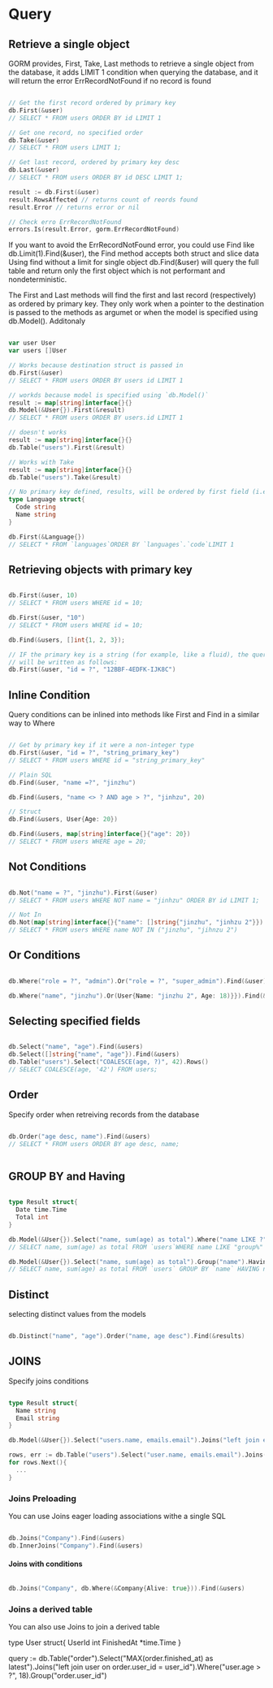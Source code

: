 # Query

## Retrieve a single object

GORM provides, First, Take, Last methods to retrieve a single object from the
database, it adds LIMIT 1 condition when querying the database, and it will
return the error ErrRecordNotFound if no record is found

```go

// Get the first record ordered by primary key
db.First(&user)
// SELECT * FROM users ORDER BY id LIMIT 1

// Get one record, no specified order
db.Take(&user)
// SELECT * FROM users LIMIT 1;

// Get last record, ordered by primary key desc
db.Last(&user)
// SELECT * FROM users ORDER BY id DESC LIMIT 1;

result := db.First(&user)
result.RowsAffected // returns count of reords found
result.Error // returns error or nil

// Check erro ErrRecordNotFound
errors.Is(result.Error, gorm.ErrRecordNotFound)

```

If you want to avoid the ErrRecordNotFound error, you could use Find like
db.Limit(1).Find(&user), the Find method accepts both struct and slice data
Using find without a limit for single object db.Find(&user) will query the
full table and return only the first object which is not performant and nondeterministic.

The First and Last methods will find the first and last record (respectively) as ordered
by primary key. They only work when a pointer to the destination is passed to the methods
as argumet or when the model is specified using db.Model().
Additonaly

```go

var user User
var users []User

// Works because destination struct is passed in
db.First(&user)
// SELECT * FROM users ORDER BY users id LIMIT 1

// workds because model is specified using `db.Model()`
result := map[string]interface{}{}
db.Model(&User{}).First(&result)
// SELECT * FROM users ORDER BY users.id LIMIT 1

// doesn't works  
result := map[string]interface{}{}
db.Table("users").First(&result)

// Works with Take
result := map[string]interface{}{}
db.Table("users").Take(&result)

// No primary key defined, results, will be ordered by first field (i.e, code)
type Language struct{
  Code string
  Name string
}

db.First(&Language{})
// SELECT * FROM `languages`ORDER BY `languages`.`code`LIMIT 1

```

## Retrieving objects with primary key  

```go

db.First(&user, 10)
// SELECT * FROM users WHERE id = 10;

db.First(&user, "10")
// SELECT * FROM users WHERE id = 10;

db.Find(&users, []int{1, 2, 3});

// IF the primary key is a string (for example, like a fluid), the query
// will be written as follows:
db.First(&user, "id = ?", "12BBF-4EDFK-IJK8C")

```

## Inline Condition

Query conditions can be inlined into methods like First and Find in a similar way to
Where

```go

// Get by primary key if it were a non-integer type
db.First(&user, "id = ?", "string_primary_key")
// SELECT * FROM users WHERE id = "string_primary_key"

// Plain SQL
db.Find(&user, "name =?", "jinzhu")

db.Find(&users, "name <> ? AND age > ?", "jinhzu", 20)

// Struct
db.Find(&users, User{Age: 20})

db.Find(&users, map[string]interface{}{"age": 20})
// SELECT * FROM users WHERE age = 20;

```

## Not Conditions

```go

db.Not("name = ?", "jinzhu").First(&user)
// SELECT * FROM users WHERE NOT name = "jinhzu" ORDER BY id LIMIT 1;

// Not In
db.Not(map[string]interface{}{"name": []string{"jinzhu", "jinhzu 2"}}).First(&user)
// SELECT * FROM users WHERE name NOT IN ("jinzhu", "jihnzu 2")

```

## Or Conditions

```go

db.Where("role = ?", "admin").Or("role = ?", "super_admin").Find(&user)

db.Where("name", "jinzhu").Or(User{Name: "jinzhu 2", Age: 18)}}).Find(&users)

```

## Selecting specified fields

```go

db.Select("name", "age").Find(&users)
db.Select([]string{"name", "age"}).Find(&users)
db.Table("users").Select("COALESCE(age, ?)", 42).Rows()
// SELECT COALESCE(age, '42') FROM users;

```

## Order

Specify order when retreiving records from the database

```go

db.Order("age desc, name").Find(&users)
// SELECT * FROM users ORDER BY age desc, name;



```

## GROUP BY and Having

```go

type Result struct{
  Date time.Time
  Total int
}

db.Model(&User{}).Select("name, sum(age) as total").Where("name LIKE ?", "group%").Group("name").First(&result)
// SELECT name, sum(age) as total FROM `users`WHERE name LIKE "group%" GROUP BY `name`LIMIT 1

db.Model(&User{}).Select("name, sum(age) as total").Group("name").Having("name = ?", "group").Find(&result)
// SELECT name, sum(age) as total FROM `users` GROUP BY `name` HAVING name = "group"

```

## Distinct

selecting distinct values from the models

```go

db.Distinct("name", "age").Order("name, age desc").Find(&results)

```

## JOINS

Specify joins conditions

```go

type Result struct{
  Name string
  Email string
}

db.Model(&User{}).Select("users.name, emails.email").Joins("left join emails on email.user_id = users.id").Scan(&result{})

rows, err := db.Table("users").Select("user.name, emails.email").Joins("left join emails on emails.user_id = users.id").Row
for rows.Next(){
  ...
}


```

### Joins Preloading

You can use Joins eager loading associations withe a single SQL

```go

db.Joins("Company").Find(&users)
db.InnerJoins("Company").Find(&users)

```

#### Joins with conditions

```go

db.Joins("Company", db.Where(&Company{Alive: true})).Find(&users)

```

### Joins a derived table

You can also use Joins to join a derived table

type User struct{
  UserId int
  FinishedAt *time.Time
}

query := db.Table("order").Select("MAX(order.finished_at) as latest").Joins("left join user on order.user_id = user_id").Where("user.age > ?", 18).Group("order.user_id")
